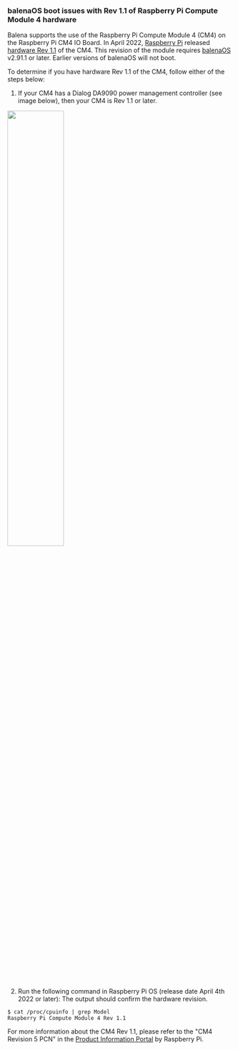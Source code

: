 ### balenaOS boot issues with Rev 1.1 of Raspberry Pi Compute Module 4 hardware

Balena supports the use of the Raspberry Pi Compute Module 4 (CM4) on the Raspberry Pi CM4 IO Board. In April 2022, [Raspberry Pi](https://www.raspberrypi.com/) released [hardware Rev 1.1](https://forums.raspberrypi.com/viewtopic.php?t=337023) of the CM4. This revision of the module requires [balenaOS](https://balena.io/os) v2.91.1 or later. Earlier versions of balenaOS will not boot.

To determine if you have hardware Rev 1.1 of the CM4, follow either of the steps below:

1. If your CM4 has a Dialog DA9090 power management controller (see image below), then your CM4 is Rev 1.1 or later.

<img src="/img/troubleshooting/CM4_DA9090_identified_800.webp" width="50%">

2. Run the following command in Raspberry Pi OS (release date April 4th 2022 or later): The output should confirm the hardware revision.

```
$ cat /proc/cpuinfo | grep Model 
Raspberry Pi Compute Module 4 Rev 1.1
```

For more information about the CM4 Rev 1.1, please refer to the "CM4 Revision 5 PCN" in the [Product Information Portal](https://pip.raspberrypi.com/) by Raspberry Pi.